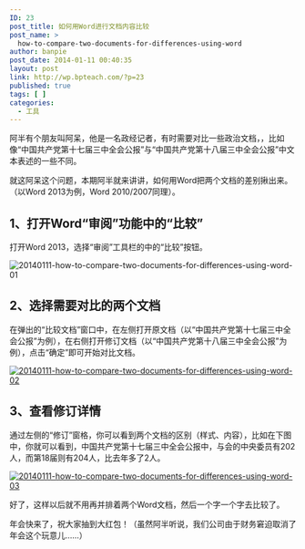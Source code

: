 ```yaml
---
ID: 23
post_title: 如何用Word进行文档内容比较
post_name: >
  how-to-compare-two-documents-for-differences-using-word
author: banpie
post_date: 2014-01-11 00:40:35
layout: post
link: http://wp.bpteach.com/?p=23
published: true
tags: [ ]
categories:
  - 工具
---
```

阿半有个朋友叫阿呆，他是一名政经记者，有时需要对比一些政治文档，，比如像“中国共产党第十七届三中全会公报”与“中国共产党第十八届三中全会公报”中文本表述的一些不同。

就这阿呆这个问题，本期阿半就来讲讲，如何用Word把两个文档的差别揪出来。（以Word 2013为例，Word 2010/2007同理）。

## 1、打开Word“审阅”功能中的“比较”

打开Word 2013，选择“审阅”工具栏的中的“比较”按钮。

![20140111-how-to-compare-two-documents-for-differences-using-word-01](http://7arnhx.com1.z0.glb.clouddn.com/wp-content/uploads/2014/01/20140111-how-to-compare-two-documents-for-differences-using-word-01.png)

## 2、选择需要对比的两个文档

在弹出的“比较文档”窗口中，在左侧打开原文档（以“中国共产党第十七届三中全会公报”为例），在右侧打开修订文档（以“中国共产党第十八届三中全会公报”为例），点击“确定”即可开始对比文档。

[![20140111-how-to-compare-two-documents-for-differences-using-word-02](http://7arnhx.com1.z0.glb.clouddn.com/wp-content/uploads/2014/01/20140111-how-to-compare-two-documents-for-differences-using-word-02.png)](http://7arnhx.com1.z0.glb.clouddn.com/wp-content/uploads/2014/01/20140111-how-to-compare-two-documents-for-differences-using-word-02.png)

## 3、查看修订详情

通过左侧的“修订”窗格，你可以看到两个文档的区别（样式、内容），比如在下图中，你就可以看到，中国共产党第十七届三中全会公报中，与会的中央委员有202人，而第18届则有204人，比去年多了2人。

[![20140111-how-to-compare-two-documents-for-differences-using-word-03](http://7arnhx.com1.z0.glb.clouddn.com/wp-content/uploads/2014/01/20140111-how-to-compare-two-documents-for-differences-using-word-03.png)](http://7arnhx.com1.z0.glb.clouddn.com/wp-content/uploads/2014/01/20140111-how-to-compare-two-documents-for-differences-using-word-03.png)

好了，这样以后就不用再并排着两个Word文档，然后一个字一个字去比较了。

年会快来了，祝大家抽到大红包！（虽然阿半听说，我们公司由于财务窘迫取消了年会这个玩意儿……）
